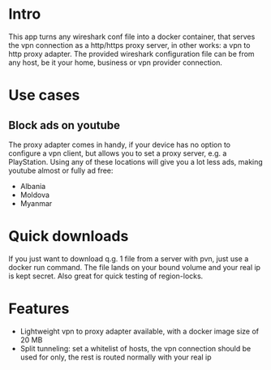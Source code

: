 # Intro

This app turns any wireshark conf file into a docker container, that serves the vpn connection as a http/https proxy server, in other works: a vpn to http proxy adapter. The provided wireshark configuration file can be from any host, be it your home, business or vpn provider connection.

# Use cases

## Block ads on youtube

The proxy adapter comes in handy, if your device has no option to configure a vpn client, but allows you to set a proxy server, e.g. a PlayStation.
Using any of these locations will give you a lot less ads, making youtube almost or fully ad free: 
- Albania
- Moldova
- Myanmar

# Quick downloads

If you just want to download q.g. 1 file from a server with pvn, just use a docker run command. 
The file lands on your bound volume and your real ip is kept secret.
Also great for quick testing of region-locks. 

# Features

- Lightweight vpn to proxy adapter available, with a docker image size of 20 MB
- Split tunneling: set a whitelist of hosts, the vpn connection should be used for only, the rest is routed normally with your real ip
